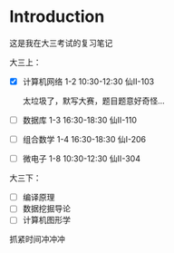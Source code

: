 # Introduction

这是我在大三考试的复习笔记

大三上：

* [x] 计算机网络 1-2 10:30-12:30 仙Ⅱ-103

  太垃圾了，默写大赛，题目题意好奇怪...   

* [ ] 数据库 1-3 16:30-18:30 仙Ⅱ-110   
* [ ] 组合数学 1-4 16:30-18:30 仙Ⅰ-206   
* [ ] 微电子 1-8 10:30-12:30 仙Ⅱ-304

大三下：

* [ ] 编译原理
* [ ] 数据挖掘导论
* [ ] 计算机图形学

抓紧时间冲冲冲

